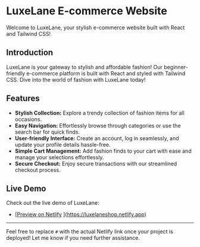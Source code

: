 # LuxeLane E-commerce Website

Welcome to LuxeLane, your stylish e-commerce website built with React and Tailwind CSS!

## Introduction

LuxeLane is your gateway to stylish and affordable fashion! Our beginner-friendly e-commerce platform is built with React and styled with Tailwind CSS. Dive into the world of fashion with LuxeLane today!

## Features

- **Stylish Collection:** Explore a trendy collection of fashion items for all occasions.
- **Easy Navigation:** Effortlessly browse through categories or use the search bar for quick finds.
- **User-friendly Interface:** Create an account, log in seamlessly, and update your profile details hassle-free.
- **Simple Cart Management:** Add fashion finds to your cart with ease and manage your selections effortlessly.
- **Secure Checkout:** Enjoy secure transactions with our streamlined checkout process.

## Live Demo

Check out the live demo of LuxeLane:

- [[Preview on Netlify](#) <!-- Add your Netlify link here -->](https://luxelaneshop.netlify.app)

---

Feel free to replace `#` with the actual Netlify link once your project is deployed! Let me know if you need further assistance.
